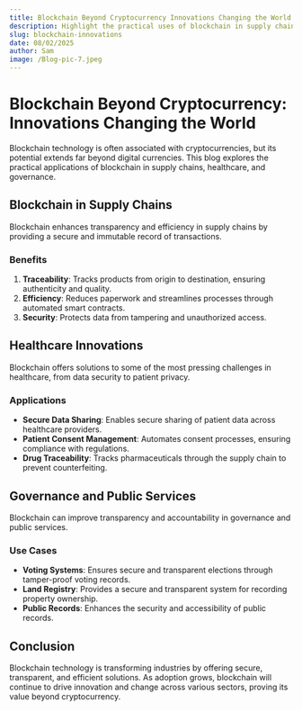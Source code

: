 ```yaml
---
title: Blockchain Beyond Cryptocurrency Innovations Changing the World
description: Highlight the practical uses of blockchain in supply chains, healthcare, and governance.
slug: blockchain-innovations
date: 08/02/2025
author: Sam
image: /Blog-pic-7.jpeg
---
```


# Blockchain Beyond Cryptocurrency: Innovations Changing the World

Blockchain technology is often associated with cryptocurrencies, but its potential extends far beyond digital currencies. This blog explores the practical applications of blockchain in supply chains, healthcare, and governance.

## Blockchain in Supply Chains

Blockchain enhances transparency and efficiency in supply chains by providing a secure and immutable record of transactions.

### Benefits

1. **Traceability**: Tracks products from origin to destination, ensuring authenticity and quality.
2. **Efficiency**: Reduces paperwork and streamlines processes through automated smart contracts.
3. **Security**: Protects data from tampering and unauthorized access.

## Healthcare Innovations

Blockchain offers solutions to some of the most pressing challenges in healthcare, from data security to patient privacy.

### Applications

- **Secure Data Sharing**: Enables secure sharing of patient data across healthcare providers.
- **Patient Consent Management**: Automates consent processes, ensuring compliance with regulations.
- **Drug Traceability**: Tracks pharmaceuticals through the supply chain to prevent counterfeiting.

## Governance and Public Services

Blockchain can improve transparency and accountability in governance and public services.

### Use Cases

- **Voting Systems**: Ensures secure and transparent elections through tamper-proof voting records.
- **Land Registry**: Provides a secure and transparent system for recording property ownership.
- **Public Records**: Enhances the security and accessibility of public records.

## Conclusion

Blockchain technology is transforming industries by offering secure, transparent, and efficient solutions. As adoption grows, blockchain will continue to drive innovation and change across various sectors, proving its value beyond cryptocurrency.
